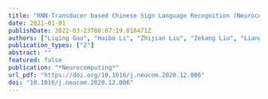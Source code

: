 ```yaml
---
title: "RNN-Transducer based Chinese Sign Language Recognition (Neurocomputing, 2021)"
date: 2021-01-01
publishDate: 2022-03-23T08:07:19.018471Z
authors: ["Liqing Gao", "Haibo Li", "Zhijian Liu", "Zekang Liu", "Liang Wan", "Wei Feng"]
publication_types: ["2"]
abstract: ""
featured: false
publication: "*Neurocomputing*"
url_pdf: "https://doi.org/10.1016/j.neucom.2020.12.006"
doi: "10.1016/j.neucom.2020.12.006"
---
```


